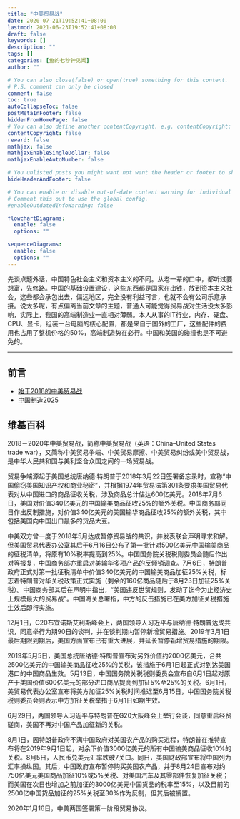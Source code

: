```yaml
---
title: "中美贸易战"
date: 2020-07-21T19:52:41+08:00
lastmod: 2021-06-23T19:52:41+08:00
draft: false
keywords: []
description: ""
tags: []
categories: [鱼的七秒钟见闻]
author: ""

# You can also close(false) or open(true) something for this content.
# P.S. comment can only be closed
comment: false
toc: true
autoCollapseToc: false
postMetaInFooter: false
hiddenFromHomePage: false
# You can also define another contentCopyright. e.g. contentCopyright: "This is another copyright."
contentCopyright: false
reward: false
mathjax: false
mathjaxEnableSingleDollar: false
mathjaxEnableAutoNumber: false

# You unlisted posts you might want not want the header or footer to show
hideHeaderAndFooter: false

# You can enable or disable out-of-date content warning for individual post.
# Comment this out to use the global config.
#enableOutdatedInfoWarning: false

flowchartDiagrams:
  enable: false
  options: ""

sequenceDiagrams: 
  enable: false
  options: ""
---
```


先谈点题外话，中国特色社会主义和资本主义的不同。从老一辈的口中，都听过要想富，先修路。中国的基础设置建设，这些东西都是国家在出钱，放到资本主义社会，这些都会承包出去，偏远地区，完全没有利益可言，也就不会有公司乐意承接。说太多呢，有点偏离当前文章的主题，普通人可能觉得贸易战对生活没太多影响，实际上，我国的高端制造业一直相对薄弱。本人从事的IT行业，内存、硬盘、CPU、显卡，组装一台电脑的核心配置，都是来自于国外的工厂，这些配件的费用也占用了整机价格的50%，高端制造势在必行。中国和美国的碰撞也是不可避免的。

---

## 前言

- [始于2018的中美贸易战](https://zh.wikipedia.org/zh-hans/2018%EF%BC%8D2020%E5%B9%B4%E4%B8%AD%E7%BE%8E%E8%B4%B8%E6%98%93%E6%88%98)
- [中国制造2025](https://zh.wikipedia.org/wiki/%E4%B8%AD%E5%9B%BD%E5%88%B6%E9%80%A02025)

## 维基百科

2018－2020年中美贸易战，简称中美贸易战（英语：China–United States trade war），又简称中美贸易争端、中美贸易摩擦、中美贸易纠纷或美中贸易战，是中华人民共和国与美利坚合众国之间的一场贸易战。

贸易争端源起于美国总统唐纳德·特朗普于2018年3月22日签署备忘录时，宣称“中国偷窃美国知识产权和商业秘密”，并根据1974年贸易法第301条要求美国贸易代表对从中国进口的商品征收关税，涉及商品总计估达600亿美元。2018年7月6日，美国对价值340亿美元的中国输美商品征收25%的额外关税。中国商务部同日作出反制措施，对价值340亿美元的美国输华商品征收25%的额外关税，其中包括美国向中国出口最多的货品大豆。

中美双方曾一度于2018年5月达成暂停贸易战的共识，并发表联合声明寻求和解。但美国贸易代表办公室其后于6月16日公布了第一批针对500亿美元中国输美商品的征税清单，将原有10%税率提高到25%。中国国务院关税税则委员会随后作出对等报复，中国商务部亦重启对美输华多项产品的反倾销调查。7月6日，特朗普政府正式对第一批征税清单中价值340亿美元的中国输美商品加征25%关税，标志着特朗普对华关税政策正式实施（剩余的160亿商品随后于8月23日加征25%关税）。中国商务部其后在声明中指出，“美国违反世贸规则，发动了迄今为止经济史上规模最大的贸易战”。中国海关总署指，中方的反击措施已在美方加征关税措施生效后即行实施。

12月1日，G20布宜诺斯艾利斯峰会上，两国领导人习近平与唐纳德·特朗普达成共识，同意举行为期90日的谈判，并在谈判期内暂停新增贸易措施。2019年3月1日最后期限到期后，美国方面宣布已有重大进展，并延长暂停新增贸易措施的期限。

2019年5月5日，美国总统唐纳德·特朗普宣布对另外价值约2000亿美元，合共2500亿美元的中国输美商品征收25%的关税，该措施于6月1日起正式对到达美国港口的中国商品生效。5月13日，中国国务院关税税则委员会宣布自6月1日起对原产于美国价值600亿美元的部分进口商品提高到加征5%至25%的关税。6月1日，美贸易代表办公室宣布将美方加征25%关税时间推迟至6月15日，中国国务院关税税则委员会则表示中方加征关税举措于6月1日如期生效。

6月29日，两国领导人习近平与特朗普在G20大阪峰会上举行会谈，同意重启经贸磋商，美国不再对中国产品加征新的关税。

8月1日，因特朗普政府不满中国政府对美国农产品的购买进程，特朗普在推特宣布将在2019年9月1日起，对余下价值3000亿美元的所有中国输美商品征收10%的关税。8月5日，人民币兑美元汇率跌破7关口。同日，美国财政部宣布将中国列为汇率操纵国。其后，中国政府宣布暂停购买美国农产品，并于8月24日宣布对约750亿美元美国商品加征10%或5%关税、对美国汽车及其零部件恢复加征关税；而美国在次日也增加之前加征的3000亿美元中国货品的税率至15%，以及目前的2500亿中国货品加征的25%关税至30%作为反制，但其后被搁置。

2020年1月16日，中美两国签署第一阶段贸易协议。

